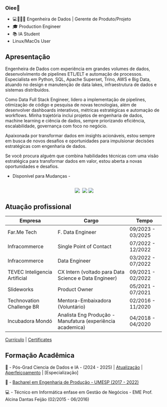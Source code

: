 ### Oiee👋

- 💻👩‍💻💼 Engenheira de Dados | Gerente de Produto/Projeto
- 🎓 Production Engineer
- 📚 IA Student
- Linux/MacOs User

## Apresentação

Engenheira de Dados com experiência em grandes volumes de dados, desenvolvimento de pipelines ETL/ELT e automação de processos. Especialista em Python, SQL, Apache Superset, Trino, AWS e Big Data, atuando no design e manutenção de data lakes, infraestrutura de dados e sistemas distribuídos.

Como Data Full Stack Engineer, lidero a implementação de pipelines, otimização de código e pesquisa de novas tecnologias, além de desenvolver dashboards interativos, métricas estratégicas e automação de workflows. Minha trajetória inclui projetos de engenharia de dados, machine learning e ciência de dados, sempre priorizando eficiência, escalabilidade, governança com foco no negócio.

Apaixonada por transformar dados em insights acionáveis, estou sempre em busca de novos desafios e oportunidades para impulsionar decisões estratégicas com engenharia de dados.

Se você procura alguém que combina habilidades técnicas com uma visão estratégica para transformar dados em valor, estou aberta a novas oportunidades e desafios.

- Disponível para Mudanças -

<!--div align="center">
  <a href="https://github.com/MariiMartins">

<!--  <img height="150em" src="https://github-readme-stats.vercel.app/api?username=MariiMartins&show_icons=true&theme=dark&include_all_commits=true&count_private=true"/>
-->
<!--img height="150em" src="https://github-readme-stats.vercel.app/api/top-langs/?username=MariiMartins&layout=compact&langs_count=7&theme=dark"/>
</div> -->

##

<div align="center">
  <img align="center"> <a href="https://br.linkedin.com/in/mariana-m-08598" target="_blank"><img src="https://img.shields.io/badge/-LinkedIn-%230077B5?style=for-the-badge&logo=linkedin&logoColor=white" target="_blank"></a>
  <img align="center"> <a href="mailto:marimartpd@gmail.com" target="_blank"><img src="https://img.shields.io/badge/Gmail-D14836?style=for-the-badge&logo=gmail&logoColor=white"></a>
  <img align="center"><a href="https://sites.google.com/view/maricmartins/p%C3%A1gina-inicial"target="_blank"><img src="https://img.shields.io/website?url=https%3A%2F%2Fsites.google.com%2Fview%2Fmaricmartins%2Fp%25C3%25A1gina-inicial&up_message=up&up_color=blue&down_color=blue&style=social&logo=apachesuperset&logoColor=violet&logoSize=auto&label=Certificates&labelColor=a0d6b4&color=a0d6b4&cacheSeconds=360"></a>

</div>

<!--## 

 <div align="center" style="display: inline_block"><br>
  <img align="center" alt="Mari-Python" height="30" width="40" src="https://raw.githubusercontent.com/devicons/devicon/master/icons/python/python-original.svg">
  <img align="center" alt="Mari-Jupyter" height="30" width="40" src="https://cdn.jsdelivr.net/gh/devicons/devicon/icons/jupyter/jupyter-original-wordmark.svg">
  <img align="center" alt="Mari-Markdown" height="30" width="40" src="https://cdn.jsdelivr.net/gh/devicons/devicon/icons/markdown/markdown-original.svg">
  <img align="center" alt="Mari-Pandas" height="30" width="40" src="https://cdn.jsdelivr.net/gh/devicons/devicon/icons/pandas/pandas-original-wordmark.svg">
  <img align="center" alt="Mari-Filezilla" height="30" width="40" src="https://cdn.jsdelivr.net/gh/devicons/devicon/icons/filezilla/filezilla-plain.svg">
  <img align="center" alt="Mari-ELS" height="30" width="80" src="https://img.shields.io/badge/Elastic_Search-005571?style=for-the-badge&logo=elasticsearch&logoColor=white">
  <img align="center" alt="Mari-Jira" height="30" width="80" src="https://img.shields.io/badge/Jira-0052CC?style=for-the-badge&logo=Jira&logoColor=white">
   <img align="center" alt="Mari-AWS" height="30" width="80" src="https://user-images.githubusercontent.com/42555083/235203188-421255d0-d783-4bb4-8356-00f011610f80.svg">
 <a href="https://github.com/MariiMartins?tab=followers">
        <img 
            alt="Seguidores" 
            title="Me siga no GitHub" 
            src="https://custom-icon-badges.demolab.com/github/followers/MariiMartins?color=236ad3&labelColor=1155ba&style=for-the-badge&logo=github&label=Seguidores&logoColor=white"
        />
    </a>
 </a> 
<a href="https://github.com/MariiMartins?tab=repositories&sort=stargazers">
        <img 
            alt="Total de estrelas" 
            title="Total de estrelas GitHub" 
            src="https://custom-icon-badges.demolab.com/github/stars/MariiMartins?color=55960c&style=for-the-badge&labelColor=488207&logo=star&label=estrelas"
        />
</a>   
</div> -->

## Atuação profissional

 Empresa | Cargo | Tempo
---|---|---
Far.Me Tech | F. Data Engineer | 09/2023 - 03/2025
Infracommerce | Single Point of Contact | 07/2022 - 12/2022
Infracommerce | Data Engineer | 03/2022 - 07/2022
TEVEC Inteligencia Artificial | CX Intern (voltado para Data Science e Data Engineer)| 09/2021 - 02/2022
Slideworks | Product Owner | 05/2021 - 07/2021
Technovation Challenge BR | Mentora-Embaixadora (Voluntário) | 02/2016 - 11/2020
Incubadora Mondó | Analista Eng Produção - Manufatura (experiência academica)| 04/2018 - 04/2020

[Currículo](https://github.com/MariiMartins/mariimartins/blob/main/doc/Mariana%20Casimiro%20Martins%20v5.pdf) | [Certificates](https://sites.google.com/view/maricmartins/p%C3%A1gina-inicial)

## Formação Acadêmica

📜 - Pós-Grad Ciencia de Dados e IA -  (2024 - 2025) | [Atualização](https://github.com/MariiMartins/mariimartins/blob/main/doc/Certificado%20de%20Conclus%C3%A3o%20de%20Curso%20-%20at.pdf)
| [Aperfeiçoamento](https://github.com/MariiMartins/mariimartins/blob/main/doc/%20Certificado%20de%20Aperfeicoamento%20de%20Curso.pdf) | [Especialização]

📜 - [Bacharel em Engenharia de Produção - UMESP (2017 - 2022)](https://github.com/MariiMartins/mariimartins/blob/main/doc/ESTUDO%20DO%20OEE%20PARA%20IDENTIFICACAO%20DE%20GARGALOS%20NO%20PROCESSO%20PRODUTIVO.pdf)

💻 - Técnico em Informática enfase em Gestão de Negócios - EME Prof. Alcina Dantas Feijão (02/2015 - 06/2016)

<!--
**MariiMartins/mariimartins** is a ✨ _special_ ✨ repository because its `README.md` (this file) appears on your GitHub profile.

Here are some ideas to get you started:

- 🔭 I’m currently working on ...
- 🌱 I’m currently learning ...
- 👯 I’m looking to collaborate on ...
- 🤔 I’m looking for help with ...
- 💬 Ask me about ...
- 📫 How to reach me: ...
- 😄 Pronouns: ...
- ⚡ Fun fact: ...
site para icones de tecnologia: https://simpleicons.org/
-->
<!-- Profissional da área de tecnologia, Gerente de Projetos, com aproximadamente 6 anos de experiência em metodologias de projetos ágeis. Participou da implementação do Jira Service Management (Jira Desk) e do Jira Software, no qual, gerenciou processos de produtos e projetos, orçamentos e relacionamento com clientes.

Além disso, como Cientista e Engenheira de Dados, atuou com manipulação de fluxo e volume de dados em ETL, Banco de Dados não relacional (Elasticsearch), uso de tecnologias de big data e processamento paralelo distribuído de grandes volumes de dados. Participou na construção do framework de plataforma, atuou em projetos, tendo interface com clientes em onboarding e sustentação.

Principais recursos e tecnologias trabalhadas: Data-Lakes, Databricks, Apache NiFi, Python, Serverless framework, Manipulação de repositórios Git, Banco de Dados não relacional, Agile, Jira, SFPC, AWS, ETL, Trello, Clickup, Scrum, Kanban, PMO.


Como Engenheira de Dados, adquiri expertise sólida na manipulação de fluxo e volume de dados em processos ETL. Possuo experiência comprovada no uso de tecnologias de Big Data e processamento paralelo distribuído para lidar com grandes volumes de dados de forma eficiente.

Tive a oportunidade de participar ativamente na construção de um framework de plataforma, contribuindo para o desenvolvimento de soluções escaláveis e eficientes. Durante minha carreira, atuei em projetos desafiadores, trabalhando diretamente com clientes no processo de integração e suporte, garantindo o sucesso dos projetos.

Domino uma variedade de recursos e tecnologias relevantes para a área de Engenharia de Dados. Entre eles estão Data-Lakes, Databricks, Apache NiFi, Python e manipulação de repositórios Git. Além disso, tenho conhecimentos em Banco de Dados não relacional. Utilizo uma abordagem ágil em meus projetos, sendo fluente no uso de ferramentas como Jira para gerenciar o fluxo de trabalho de forma eficiente.

Ao longo da minha trajetória, ganhei experiência prática com serviços e soluções em nuvem, com destaque para AWS. Também sou especializada em Hadoop, Spark e Airflow, ferramentas amplamente utilizadas na área de Engenharia de Dados.
Facilidade para atuar e liderar times multidisciplinares.
-->
 <!--
  <img align="center"> <a href="https://g.dev/maricmartins" target="_blank"><img align="center" alt="GDev" height="30" width="80"  src="https://user-images.githubusercontent.com/42555083/235204691-5086ea41-bca6-4e7c-8da8-cc34dea0e2c2.svg" target="_blank"></a>   

## 
-->
